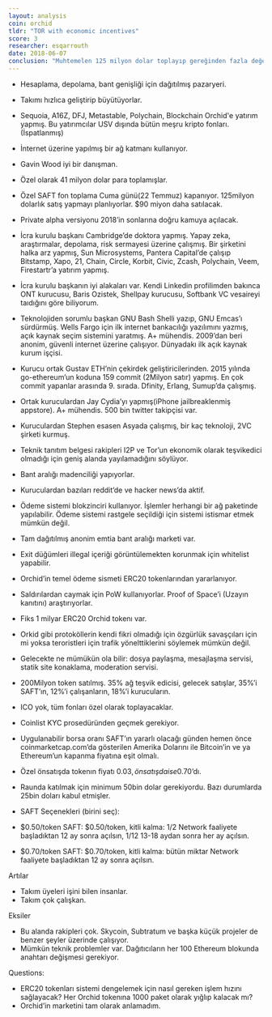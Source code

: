 ```yaml
---
layout: analysis
coin: orchid
tldr: "TOR with economic incentives"
score: 3
researcher: esqarrouth
date: 2018-06-07
conclusion: "Muhtemelen 125 milyon dolar toplayıp gereğinden fazla değer görecekler. Ama koinin pazarlaması üzerinde kimse çalışmadığı için üst limite ulaşmaya bilirler. Market değerini 350milyon dolara çıkara bilecek ilk 50 koinden biri. Kolayca top 10’a çıkarak 3x artma potansiyeli yüksek($4 milyar). En iyi yatırım değil ama riski daha az. Yatırdığınız parayı en az 1 yıl çıkarmamak gerekiyor."
---
```


- Hesaplama, depolama, bant genişliği için dağıtılmış pazaryeri.
- Takımı hızlıca geliştirip büyütüyorlar.
- Sequoia, A16Z, DFJ, Metastable, Polychain, Blockchain Orchid'e yatırım yapmış. Bu yatırımcılar USV dışında bütün meşru kripto fonları. (İspatlanmış)
- İnternet üzerine yapılmış bir ağ katmanı kullanıyor.
- Gavin Wood iyi bir danışman.
- Özel olarak 41 milyon dolar para toplamışlar.
-  Özel SAFT fon toplama Cuma günü(22 Temmuz) kapanıyor. 125milyon dolarlık satış yapmayı planlıyorlar. $90 miyon  daha satılacak.
- Private alpha versiyonu 2018’in sonlarına doğru kamuya açılacak. 
-  İcra kurulu başkanı Cambridge’de doktora yapmış. Yapay zeka, araştırmalar, depolama, risk sermayesi üzerine çalışmış. Bir şirketini halka arz yapmış, Sun Microsystems, Pantera Capital’de çalışıp Bitstamp, Xapo, 21, Chain, Circle, Korbit, Civic, Zcash, Polychain, Veem, Firestartr’a yatırım yapmış.
- İcra kurulu başkanın iyi alakaları var. Kendi Linkedin profilimden bakınca ONT kurucusu, Baris Ozistek, Shellpay kurucusu, Softbank VC vesaireyi taıdığını göre biliyorum.
- Teknolojiden sorumlu başkan GNU Bash Shelli yazıp, GNU Emcas’ı sürdürmüş. Wells Fargo için ilk internet bankacılığı yazılımını yazmış, açık kaynak seçim sistemini yaratmış. A+ mühendis. 2009’dan beri anonim, güvenli internet üzerine çalışıyor. Dünyadakı ilk açık kaynak kurum işçisi. 
- Kurucu ortak Gustav ETH’nin çekirdek geliştiricilerinden. 2015 yılında go-ethereum’un koduna 159 commit (2Milyon satır) yapmış. En çok commit yapanlar arasında 9. sırada. Dfinity, Erlang, Sumup’da çalışmış. 
- Ortak kuruculardan Jay Cydia’yı yapmış(iPhone jailbreaklenmiş appstore). A+ mühendis. 500 bin twitter takipçisi var.
- Kuruculardan Stephen esasen Asyada çalışmış, bir kaç teknoloji, 2VC şirketi kurmuş.
- Teknik tanıtım belgesi rakipleri I2P ve Tor’un ekonomik olarak teşvikedici olmadığı için geniş alanda yayılamadığını söylüyor. 
- Bant aralığı madenciliği yapıyorlar.
-  Kuruculardan bazıları reddit’de ve hacker news’da aktif.
-  Ödeme sistemi blokzinciri kullanıyor. İşlemler herhangi bir ağ paketinde yapılabilir. Ödeme sistemi rastgele seçildiği için sistemi istismar etmek mümkün değil.
- Tam dağıtılmış anonim emtia bant aralığı marketi var.
- Exit düğümleri illegal içeriği görüntülemekten korunmak için whitelist yapabilir.   
- Orchid’in temel ödeme sismeti ERC20 tokenlarından yararlanıyor.
- Saldırılardan caymak için PoW kullanıyorlar. Proof of Space’i (Uzayın kanıtını) araştırıyorlar.
- Fiks 1 milyar ERC20 Orchid tokenı var.
- Orkid gibi protoköllerin kendi fikri olmadığı için özgürlük savaşçıları için mi yoksa teroristleri için trafik yönelttiklerini söylemek mümkün değil.
- Gelecekte ne mümükün ola bilir: dosya paylaşma, mesajlaşma servisi, statik site konaklama, moderation servisi.
- 200Milyon token satılmış. 35% ağ teşvik edicisi, gelecek satışlar, 35%’i SAFT’ın, 12%’i çalışanların, 18%’i kurucuların.
- ICO yok, tüm fonları özel olarak toplayacaklar. 
- Coinlist KYC prosedüründen geçmek gerekiyor. 
- Uygulanabilir borsa oranı SAFT’ın yararlı olacağı günden hemen önce coinmarketcap.com’da gösterilen Amerika Dolarını ile Bitcoin’in ve ya Ethereum’un kapanma fiyatına eşit olmalı.
-  Özel önsatışda tokenın fiyatı 0.03$, önsatışda ise 0.70$’dı.
- Raunda katılmak için minimum 50bin dolar gerekiyordu. Bazı durumlarda 25bin doları kabul etmişler.

- SAFT Seçenekleri (birini seç):
- $0.50/token SAFT: $0.50/token, kitli kalma: 1/2 Network faaliyete başladıktan 12 ay sonra açılsın, 1/12 13-18 aydan sonra her ay açılsın.
- $0.70/token SAFT:  $0.70/token, kitli kalma: bütün miktar Network faaliyete başladıktan 12 ay sonra açılsın.
 
Artılar

- Takım üyeleri işini bilen insanlar. 
- Takım çok çalışkan.

Eksiler

- Bu alanda rakipleri çok. Skycoin, Subtratum ve başka küçük projeler de benzer şeyler üzerinde çalışıyor. 
- Mümkün teknik problemler var. Dağıtıcıların her 100 Ethereum blokunda anahtarı değişmesi gerekiyor.

Questions:

- ERC20 tokenları sistemi dengelemek için nasıl gereken işlem hızını sağlayacak? Her Orchid tokenına 1000 paket olarak yığlıp kalacak mı?
- Orchid’in marketini tam olarak anlamadım. 
